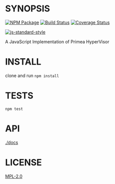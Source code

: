 # SYNOPSIS
[![NPM Package](https://img.shields.io/npm/v/primea-hypervisor.svg?style=flat-square)](https://www.npmjs.org/package/primea-hypervisor)
[![Build Status](https://img.shields.io/travis/primea/js-primea-hypervisor.svg?branch=master&style=flat-square)](https://travis-ci.org/primea/js-primea-hypervisor)
[![Coverage Status](https://img.shields.io/coveralls/primea/js-primea-hypervisor.svg?style=flat-square)](https://coveralls.io/r/primea/js-primea-hypervisor)

[![js-standard-style](https://cdn.rawgit.com/feross/standard/master/badge.svg)](https://github.com/feross/standard)  

A JavaScript Implementation of Primea HyperVisor

# INSTALL
clone and run `npm install`


# TESTS 
`npm test`


# API
[./docs](./docs/index.md)

# LICENSE
[MPL-2.0](https://tldrlegal.com/license/mozilla-public-license-2.0-(mpl-2))
